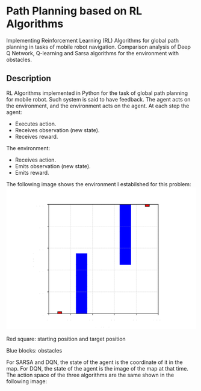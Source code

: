 # Path Planning based on RL Algorithms
Implementing Reinforcement Learning (RL) Algorithms for global path planning in tasks of mobile robot navigation. Comparison analysis of Deep Q Network, Q-learning and Sarsa algorithms for the environment with obstacles.
## Description
RL Algorithms implemented in Python for the task of global path planning for mobile robot. Such system is said to have feedback. The agent acts on the environment, and the environment acts on the agent. At each step the agent:
* Executes action.
* Receives observation (new state).
* Receives reward.

The environment:
* Receives action.
* Emits observation (new state).
* Emits reward.

The following image shows the environment I estabilshed for this problem:
<img src="Figures/Map.png" alt="env" > 

Red square: starting position and target position

Blue blocks: obstacles

For SARSA and DQN, the state of the agent is the coordinate of it in the map. For DQN, the state of the agent is the image of the map at that time. The action space of the three algorithms are the same shown in the following image:






